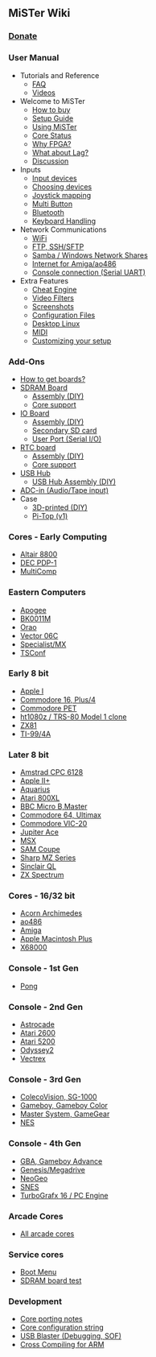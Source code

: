 ## MiSTer Wiki
### [Donate](Donate)
### User Manual
* Tutorials and Reference
  * [FAQ](Frequently-Asked-Questions)
  * [Videos](External-Videos)
* Welcome to MiSTer
  * [How to buy](How-to-start-with-MiSTer)
  * [Setup Guide](Setup-Guide)
  * [Using MiSTer](Using-MiSTer)
  * [Core Status](Core-Status)
  * [Why FPGA?](Why-FPGA%3F)
  * [What about Lag?](Lag-Explained)
  * [Discussion](http://www.atari-forum.com/viewforum.php?f=117)
* Inputs
  * [Input devices](Input-devices)
  * [Choosing devices](Selecting-Input-Devices)
  * [Joystick mapping](Main-Joystick-Mapping)
  * [Multi Button](Multi-Button-Mapping)
  * [Bluetooth](Bluetooth)
  * [Keyboard Handling](Keyboard)
* Network Communications
  * [WiFi](WiFi-setup)
  * [FTP, SSH/SFTP](Network-access)
  * [Samba / Windows Network Shares](Samba)
  * [Internet for Amiga/ao486](Internet-and-console-connection-from-supported-cores)
  * [Console connection (Serial UART)](Console-connection)
* Extra Features
  * [Cheat Engine](Cheat-Engine)
  * [Video Filters](HDMI-Scaler-Custom-Filter-Coefficients)
  * [Screenshots](Screenshot-Feature)
  * [Configuration Files](Configuration-Files)
  * [Desktop Linux](Desktop-Linux)
  * [MIDI](USB-MIDI-with-the-Minimig-and-ao486-Cores)
  * [Customizing your setup](Customizing)


### Add-Ons
* [How to get boards?](How-to-get-your-own-addon-boards)
* [SDRAM Board](SDRAM-Board)
  * [ Assembly (DIY) ](SDRAM-Board-Assembly-(DIY))
  * [ Core support ](SDRAM-Requirement-by-cores)
* [IO Board](IO-Board)
  * [ Assembly (DIY) ](IO-Board-Assembly-(DIY))
  * [ Secondary SD card ](Secondary-SD-card)
  * [User Port (Serial I/O)](User-Port-(Serial-IO))
* [RTC board](RTC-board)
  * [ Assembly (DIY) ](RTC-Board-Assembly-(DIY))
  * [ Core support ](Cores-supporting-RTC)
* [USB Hub](USB-Hub-daughter-board)
  * [ USB Hub Assembly (DIY) ](USB-Hub-Assembly-(DIY))
* [ADC-in (Audio/Tape input)](ADC-in-(Audio-Tape-input))
* Case
  * [3D-printed (DIY)](MiSTer-case)
  * [Pi-Top (v1)](Pi-Top-v1)

### Cores - Early Computing
* [Altair 8800](https://github.com/MiSTer-devel/Altair8800_Mister)
* [DEC PDP-1](https://github.com/MiSTer-devel/PDP1_MiSTer)
* [MultiComp](https://github.com/MiSTer-devel/MultiComp_MiSTer)

### Eastern Computers
* [Apogee](https://github.com/MiSTer-devel/Apogee_MiSTer)
* [BK0011M](https://github.com/MiSTer-devel/BK0011M_MiSTer)
* [Orao](https://github.com/MiSTer-devel/Orao_MiSTer)
* [Vector 06C](https://github.com/MiSTer-devel/Vector-06C_MiSTer)
* [Specialist/MX](https://github.com/MiSTer-devel/Specialist_MiSTer)
* [TSConf](https://github.com/MiSTer-devel/TSConf_MiSTer)

### Early 8 bit
* [Apple I](https://github.com/MiSTer-devel/Apple-I_MiSTer)
* [Commodore 16, Plus/4](https://github.com/MiSTer-devel/C16_MiSTer)
* [Commodore PET](https://github.com/MiSTer-devel/PET2001_MiSTer)
* [ht1080z / TRS-80 Model 1 clone](https://github.com/MiSTer-devel/HT1080Z_MiSTer)
* [ZX81](https://github.com/MiSTer-devel/ZX81_MiSTer)
* [TI-99/4A](https://github.com/MiSTer-devel/TI-99_4A_MiSTer)

### Later 8 bit
* [Amstrad CPC 6128](https://github.com/MiSTer-devel/Amstrad_MiSTer)
* [Apple II+](https://github.com/MiSTer-devel/Apple-II_MiSTer)
* [Aquarius](https://github.com/MiSTer-devel/Aquarius_MISTer)
* [Atari 800XL](https://github.com/MiSTer-devel/Atari800_MiSTer)
* [BBC Micro B,Master](https://github.com/MiSTer-devel/BBCMicro_MiSTer)
* [Commodore 64, Ultimax](https://github.com/MiSTer-devel/C64_MiSTer)
* [Commodore VIC-20](https://github.com/MiSTer-devel/VIC20_MiSTer)
* [Jupiter Ace](https://github.com/MiSTer-devel/Jupiter_MiSTer)
* [MSX](https://github.com/MiSTer-devel/MSX_MiSTer)
* [SAM Coupe](https://github.com/MiSTer-devel/SAM-Coupe_MiSTer)
* [Sharp MZ Series](https://github.com/MiSTer-devel/SharpMZ_MiSTer)
* [Sinclair QL](https://github.com/MiSTer-devel/QL_MiSTer)
* [ZX Spectrum](https://github.com/MiSTer-devel/ZX-Spectrum_MISTer)

### Cores - 16/32 bit
* [Acorn Archimedes](https://github.com/MiSTer-devel/Archie_MiSTer)
* [ao486](https://github.com/MiSTer-devel/ao486_MiSTer)
* [Amiga](https://github.com/MiSTer-devel/Minimig-AGA_MiSTer)
* [Apple Macintosh Plus](https://github.com/MiSTer-devel/MacPlus_MiSTer)
* [X68000](https://github.com/MiSTer-devel/X68000_MiSTer)

### Console - 1st Gen
* [Pong](https://github.com/MiSTer-devel/Arcade-Pong_MiSTer)

### Console - 2nd Gen
* [Astrocade](https://github.com/MiSTer-devel/Astrocade_MiSTer)
* [Atari 2600](https://github.com/MiSTer-devel/Atari2600_MiSTer)
* [Atari 5200](https://github.com/MiSTer-devel/Atari800_MiSTer)
* [Odyssey2](https://github.com/MiSTer-devel/Odyssey2_MiSTer)
* [Vectrex](https://github.com/MiSTer-devel/Vectrex_MiSTer)

### Console - 3rd Gen
* [ColecoVision, SG-1000](https://github.com/MiSTer-devel/ColecoVision_MiSTer)
* [Gameboy, Gameboy Color](https://github.com/MiSTer-devel/Gameboy_MiSTer)
* [Master System, GameGear](https://github.com/MiSTer-devel/SMS_MiSTer)
* [NES](https://github.com/MiSTer-devel/NES_MiSTer)

### Console - 4th Gen
* [GBA, Gameboy Advance](https://github.com/MiSTer-devel/GBA_MiSTer)
* [Genesis/Megadrive](https://github.com/MiSTer-devel/Genesis_MiSTer)
* [NeoGeo](https://github.com/MiSTer-devel/NeoGeo_MiSTer)
* [SNES](https://github.com/MiSTer-devel/SNES_MiSTer)
* [TurboGrafx 16 / PC Engine](https://github.com/MiSTer-devel/TurboGrafx16_MiSTer)

### Arcade Cores
* [All arcade cores](Arcade-Cores-List)

### Service cores
* [Boot Menu](https://github.com/MiSTer-devel/Menu_MiSTer)
* [SDRAM board test](https://github.com/MiSTer-devel/MemTest_MiSTer)

### Development
* [Core porting notes](Core-porting-notes)
* [Core configuration string](Core-configuration-string)
* [USB Blaster (Debugging, SOF)](USB-Blaster-(debugging))
* [Cross Compiling for ARM](ARM-cross-compiling)